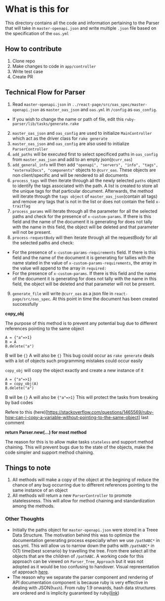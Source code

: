 # What is this for

This directory contains all the code and information pertaining to the Parser that will take in `master-openapi.json` and write multiple `.json` file based on the specification of the `oas.yml`

## How to contribute
1. Clone repo
2. Make changes to code in `app/controller` 
3. Write test case
4. Create PR

## Technical Flow for Parser

1. Read `master-openapi.json` in `../react-page/src/oas_spec/master-openapi.json` as `master_oas_json` and `oas.yml` in `/config` as `oas_config`.
  - If you wish to change the name or path of file, edit this `ruby-parser/lib/tasks/generate.rake`
2. `master_oas_json` and `oas_config` are used to initialize `MainController` which act as the driver class for `rake generate`
3. `master_oas_json` and `oas_config` are also used to initialize `ParserController`
4. `add_paths` will be executed first to select specificed paths in `oas_config` from `master_oas_json` and add to an empty json(`@curr_oas`)
5. `add_general_info` will then add `"openapi", "servers", "info", "tags", "externalDocs", "components"` objects to `@curr_oas`. These objects are non client/specific and will be rendered to all documents
6. `process_tags` will then iterate through all the newly selected `paths` object to identify the tags associated with the path. A list is created to store all the unique tags for that particular document. Afterwards, the method will iterate through the `tags object` of `master_oas_json`(contain all tags) and remove any tags that is not in the list or does not contain the field `x-traitTag`
7. `process_params` will iterate through all the parameter for all the selected paths and check for the presence of `x-custom-params`. If there is this field and the name of the document it is generating for does not tally with the name in this field, the object will be deleted and that parameter will not be present.
8. `process-requestBody` will then iterate through all the requestBody for all the selected paths and check:
- For the presence of `x-custom-params-requirements` field. If there is this field and the name of the document it is generating for tallies with the name stated in the value of `x-custom-params-requirements`, the array in the value will append to the array in `required: `
- For the presence of `x-custom-params`. If there is this field and the name of the document it is generating for does not tally with the name in this field, the object will be deleted and that parameter will not be present.
9. `generate_file` will write `@curr_oas` as a json file in `react-page/src/oas_spec`. At this point in time the document has been created successfully

**copy_obj**

The purpose of this method is to prevent any potential bug due to different references pointing to the same object

```
A = {"a"=>1}
B = A
B.delete("a")
```
B will be `{}`
A will also be `{}`
This bug could occur as `rake generate` deals with a lot of objects such programming mistakes could occur easily

`copy_obj` will copy the object exactly and create a new instance of it

```
A = {"a"=>1}
B = copy_obj(A)
B.delete("a")
```
B will be `{}`
A will also be `{"a"=>1}`
This will protect the tasks from breaking by bad codes

Refere to this (here)[https://stackoverflow.com/questions/1465569/ruby-how-can-i-copy-a-variable-without-pointing-to-the-same-object] last comment


**return Parser.new(...) for most method**

The reason for this is to allow make tasks `stateless` and support method chaining. This will prevent bugs due to the state of the objects, make the code simpler and support method chaining.

## Things to note
1. All methods will make a copy of the object at the begining of reduce the chance of any bug occurring due to different references pointing to the same instance of an object
2. All methods will return a new `ParserController` to promote statelessness. This will allow for method chaining and standardization among the methods.

### Other Thoughts
- Initially the paths object for `master-openapi.json` were stored in a Treee Data Structure. The motivation behind this was to optimize the documentation generating process especially when we use `/pathABC*` in oas.yml. This will allow us to narrow down the paths with `/pathABC*` in O(1) time(best scenario) by travelling the tree. From there select all the objects that are the children of `/pathABC`. A working code for this approach can be viewed on `Parser_Tree_Approach` but it was not adopted as it would be too confusing to handover. Visual representation of approach [here](https://www.lucidchart.com/invitations/accept/9b582315-4c29-46a4-ac7d-61cb3394a662).
- The reason why we separate the parser component and rendering of API documentation component is because ruby is very effective in dealing with JSON(`hash`). From ruby 1.9 onwards, hash data structures are ordered and is implicity guaranteed by ruby([link](https://stackoverflow.com/questions/31418673/is-order-of-a-ruby-hash-literal-guaranteed))
